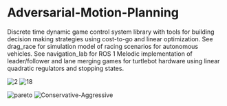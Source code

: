 # Adversarial-Motion-Planning
Discrete time dynamic game control system library with tools for building decision making strategies using cost-to-go and linear optimization. See drag_race for simulation model of racing scenarios for autonomous vehicles. See navigation_lab for ROS 1 Melodic implementation of leader/follower and lane merging games for turtlebot hardware using linear quadratic regulators and stopping states.

![2](https://github.com/user-attachments/assets/9ed57d2a-0a0e-4fd7-b4fe-74d8ea3dca05) ![18](https://github.com/user-attachments/assets/a2843998-06ec-4ac7-a1da-eba47fa7270d)


![pareto](https://github.com/user-attachments/assets/6fd9fe69-eded-4799-89ea-3765484335c7) ![Conservative-Aggressive](https://github.com/user-attachments/assets/5f9b0020-0991-414b-b9c7-36261786e4cd)

